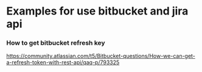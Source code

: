 # Examples for use bitbucket and jira api

### How to get bitbucket refresh key

https://community.atlassian.com/t5/Bitbucket-questions/How-we-can-get-a-refresh-token-with-rest-api/qaq-p/793325